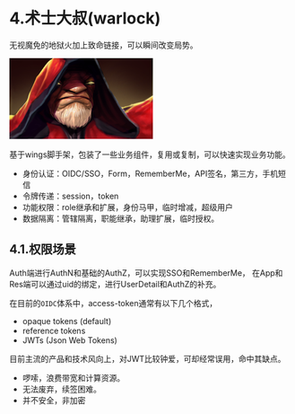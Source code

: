 # 4.术士大叔(warlock)

无视魔免的地狱火加上致命链接，可以瞬间改变局势。

![slardar](./warlock_full.png)

基于wings脚手架，包装了一些业务组件，复用或复制，可以快速实现业务功能。

 * 身份认证：OIDC/SSO，Form，RememberMe，API签名，第三方，手机短信
 * 令牌传递：session，token
 * 功能权限：role继承和扩展，身份马甲，临时增减，超级用户
 * 数据隔离：管辖隔离，职能继承，助理扩展，临时授权。

## 4.1.权限场景

Auth端进行AuthN和基础的AuthZ，可以实现SSO和RememberMe，
在App和Res端可以通过uid的绑定，进行UserDetail和AuthZ的补充。

在目前的`OIDC`体系中，access-token通常有以下几个格式，

* opaque tokens (default)
* reference tokens
* JWTs (Json Web Tokens)

目前主流的产品和技术风向上，对JWT比较钟爱，可却经常误用，命中其缺点。

* 啰嗦，浪费带宽和计算资源。
* 无法废弃，续签困难。
* 并不安全，非加密


